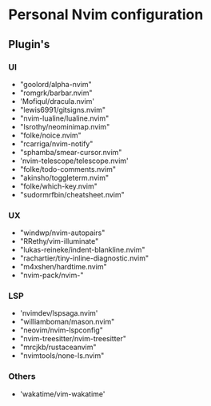# Personal Nvim configuration

## Plugin's

### UI
- "goolord/alpha-nvim"   
- "romgrk/barbar.nvim"   
- 'Mofiqul/dracula.nvim'   
- "lewis6991/gitsigns.nvim"    
- "nvim-lualine/lualine.nvim"   
- "Isrothy/neominimap.nvim"   
- "folke/noice.nvim"   
- "rcarriga/nvim-notify"   
- "sphamba/smear-cursor.nvim"   
- 'nvim-telescope/telescope.nvim'   
- "folke/todo-comments.nvim"   
- "akinsho/toggleterm.nvim"   
- "folke/which-key.nvim"
- "sudormrfbin/cheatsheet.nvim"
### UX
- "windwp/nvim-autopairs" 
- "RRethy/vim-illuminate" 
- "lukas-reineke/indent-blankline.nvim"
- "rachartier/tiny-inline-diagnostic.nvim"
- "m4xshen/hardtime.nvim"
- "nvim-pack/nvim-"
### LSP
- 'nvimdev/lspsaga.nvim'   
- "williamboman/mason.nvim"   
- "neovim/nvim-lspconfig"   
- "nvim-treesitter/nvim-treesitter"   
- "mrcjkb/rustaceanvim"   
- "nvimtools/none-ls.nvim"   
### Others
- 'wakatime/vim-wakatime'   
